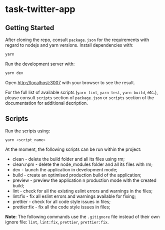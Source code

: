 # task-twitter-app

## Getting Started

After cloning the repo, consult `package.json` for the requirements with regard to nodejs and yarn versions.
Install dependencies with:

```bash
yarn
```

Run the development server with:

```bash
yarn dev
```

Open [http://localhost:3007](http://localhost:3007) with your browser to see the result.

For the full list of available scripts (`yarn lint`, `yarn test`, `yarn build`, etc.), please consult `scripts` section of `package.json` or `scripts` section of the documentation for additional decription.

## Scripts

Run the scripts using:

```bash
yarn <script_name>
```

At the moment, the following scripts can be run within the project:

- clean - delete the build folder and all its files using rm;
- clean:npm - delete the node_modules folder and all its files with rm;
- dev - launch the application in development mode;
- build - create an optimised production build of the application;
- preview - preview the application n production mode with the created build;
- lint - check for all the existing eslint errors and warnings in the files;
- lint:fix - fix all eslint errors and warnings available for fixing;
- prettier - check for all code style issues in files;
- prettier:fix - fix all the code style issues in files;

**Note**: The following commands use the `.gitignore` file instead of their own ignore file: `lint`, `lint:fix`, `prettier`, `prettier:fix`.
